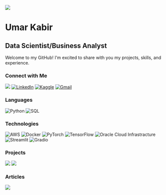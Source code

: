 [![](https://github.com/omar-kabeer/omar-kabeer/blob/61bdf2a45bb71b00a372c4862d77eedf31d8f824/profile.gif)](https://github.com/omar-kabeer)

# Umar Kabir

## Data Scientist/Business Analyst
Welcome to my GitHub! I'm excited to share with you my projects, skills, and experience. 

### Connect with Me
[![](https://img.shields.io/badge/-🌐%20My%20Website-000)](https://www.datascienceportfol.io/umarkabir)
[![LinkedIn](https://img.shields.io/badge/-LinkedIn-000?&logo=LinkedIn)](https://www.linkedin.com/in/umar-kabir-9b8a6a88/)
[![Kaggle](https://img.shields.io/badge/-Kaggle-000?&logo=Kaggle)](https://www.kaggle.com/umarkabir)
[![Gmail](https://img.shields.io/badge/-Gmail-000?&logo=Gmail)](uksaid12@gmail.com)

### Languages

![Python](https://img.shields.io/badge/-Python-000?&logo=Python)
![SQL](https://img.shields.io/badge/-SQL-000?&logo=MySQL)

### Technologies

![AWS](https://img.shields.io/badge/-AWS-000?&logo=Amazon-AWS&logoColor=F90)
![Docker](https://img.shields.io/badge/-Docker-000?&logo=Docker)
![PyTorch](https://img.shields.io/badge/-PyTorch-000?&logo=PyTorch)
![TensorFlow](https://img.shields.io/badge/-TensorFlow-000?&logo=TensorFlow)
![Oracle Cloud Infrastracture](https://img.shields.io/badge/-Oracle-000?&logo=Oracle)
![Streamlit](https://img.shields.io/badge/-Streamlit-000?&logo=Streamlit)
![Gradio](https://img.shields.io/badge/-Gradio-000?&logo=Gradio)

### Projects

[![](https://img.shields.io/badge/-🏦%20Boosting%20Loan%20Acceptance-000)](https://github.com/omar-kabeer/Boosting-Loan-Acceptance-Rates)
[![](https://img.shields.io/badge/-🕹%20Reinforcement%20Learning%20for%20Atari%20Video%20Games-000)](https://github.com/omar-kabeer/atari-games)

### Articles

[![](https://img.shields.io/badge/-🕹%20Atari%20Games-000)](https://medium.com/@uksaid12/reinforcement-learning-for-atari-video-games-a-deep-q-network-approach-766c62182b6e)
